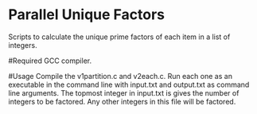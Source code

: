 # Parallel Unique Factors

Scripts to calculate the unique prime factors of each item in a list of integers. 

#Required
GCC compiler.

#Usage 
Compile the v1partition.c and v2each.c. 
Run each one as an executable in the command line with input.txt and output.txt as command line arguments. 
The topmost integer in input.txt is gives the number of integers to be factored. Any other integers in this file will be factored. 
